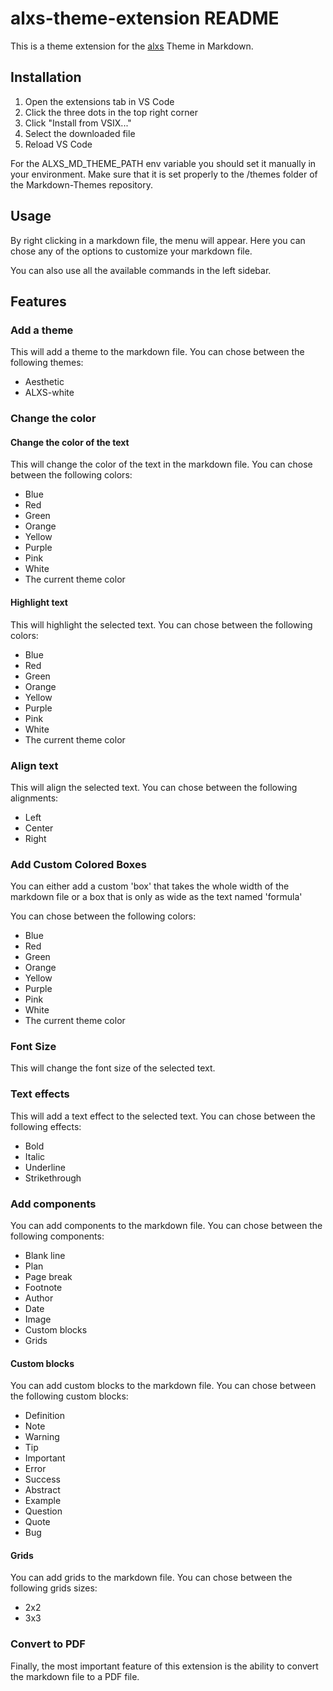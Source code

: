 # alxs-theme-extension README

This is a theme extension for the [alxs](https://github.com/ALXS-GitHub) Theme in Markdown.

## Installation

1. Open the extensions tab in VS Code
2. Click the three dots in the top right corner
3. Click "Install from VSIX..."
4. Select the downloaded file
5. Reload VS Code

For the ALXS_MD_THEME_PATH env variable you should set it manually in your environment. Make sure that it is set properly to the /themes folder of the Markdown-Themes repository.

## Usage

By right clicking in a markdown file, the menu will appear. Here you can chose any of the options to customize your markdown file.

You can also use all the available commands in the left sidebar.

## Features

### Add a theme

This will add a theme to the markdown file. You can chose between the following themes:

- Aesthetic
- ALXS-white

### Change the color

#### Change the color of the text

This will change the color of the text in the markdown file. You can chose between the following colors:

- Blue
- Red
- Green
- Orange
- Yellow
- Purple
- Pink
- White
- The current theme color

#### Highlight text

This will highlight the selected text. You can chose between the following colors:

- Blue
- Red
- Green
- Orange
- Yellow
- Purple
- Pink
- White
- The current theme color

### Align text

This will align the selected text. You can chose between the following alignments:

- Left
- Center
- Right

### Add Custom Colored Boxes

You can either add a custom 'box' that takes the whole width of the markdown file or a box that is only as wide as the text named 'formula'

You can chose between the following colors:

- Blue
- Red
- Green
- Orange
- Yellow
- Purple
- Pink
- White
- The current theme color

### Font Size

This will change the font size of the selected text.

### Text effects

This will add a text effect to the selected text. You can chose between the following effects:

- Bold
- Italic
- Underline
- Strikethrough

### Add components 

You can add components to the markdown file. You can chose between the following components:

- Blank line
- Plan
- Page break
- Footnote
- Author
- Date
- Image
- Custom blocks
- Grids

#### Custom blocks

You can add custom blocks to the markdown file. You can chose between the following custom blocks:

- Definition
- Note
- Warning
- Tip
- Important
- Error
- Success
- Abstract
- Example
- Question
- Quote
- Bug

#### Grids

You can add grids to the markdown file. You can chose between the following grids sizes:

- 2x2
- 3x3

### Convert to PDF

Finally, the most important feature of this extension is the ability to convert the markdown file to a PDF file.